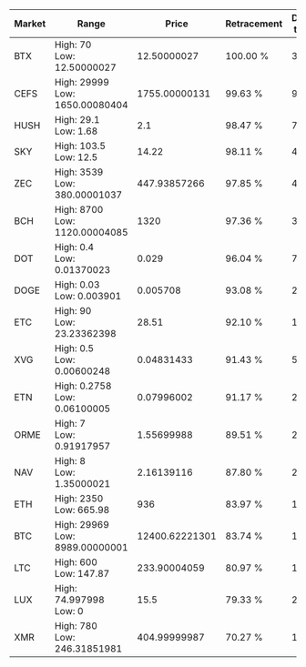 | Market | Range | Price| Retracement | Doubles to 50% |
| --- | --- | --- | --- | --- |
| BTX | High: 70<br />Low: 12.50000027 | 12.50000027 | 100.00 % | 3.30 |
| CEFS | High: 29999<br />Low: 1650.00080404 | 1755.00000131 | 99.63 % | 9.02 |
| HUSH | High: 29.1<br />Low: 1.68 | 2.1 | 98.47 % | 7.33 |
| SKY | High: 103.5<br />Low: 12.5 | 14.22 | 98.11 % | 4.08 |
| ZEC | High: 3539<br />Low: 380.00001037 | 447.93857266 | 97.85 % | 4.37 |
| BCH | High: 8700<br />Low: 1120.00004085 | 1320 | 97.36 % | 3.72 |
| DOT | High: 0.4<br />Low: 0.01370023 | 0.029 | 96.04 % | 7.13 |
| DOGE | High: 0.03<br />Low: 0.003901 | 0.005708 | 93.08 % | 2.97 |
| ETC | High: 90<br />Low: 23.23362398 | 28.51 | 92.10 % | 1.99 |
| XVG | High: 0.5<br />Low: 0.00600248 | 0.04831433 | 91.43 % | 5.24 |
| ETN | High: 0.2758<br />Low: 0.06100005 | 0.07996002 | 91.17 % | 2.11 |
| ORME | High: 7<br />Low: 0.91917957 | 1.55699988 | 89.51 % | 2.54 |
| NAV | High: 8<br />Low: 1.35000021 | 2.16139116 | 87.80 % | 2.16 |
| ETH | High: 2350<br />Low: 665.98 | 936 | 83.97 % | 1.61 |
| BTC | High: 29969<br />Low: 8989.00000001 | 12400.62221301 | 83.74 % | 1.57 |
| LTC | High: 600<br />Low: 147.87 | 233.90004059 | 80.97 % | 1.60 |
| LUX | High: 74.997998<br />Low: 0 | 15.5 | 79.33 % | 2.42 |
| XMR | High: 780<br />Low: 246.31851981 | 404.99999987 | 70.27 % | 1.27 |
